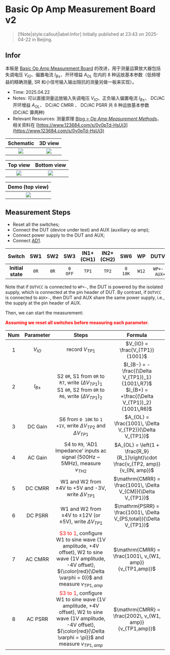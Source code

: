 # Basic Op Amp Measurement Board v2

> [!Note|style:callout|label:Infor]
Initially published at 23:43 on 2025-04-22 in Beijing.

## Infor

本板是 [Basic Op Amp Measurement Board](<ElectronicDesigns/Basic Op Amp Measurement Board.md>) 的改进，用于测量运算放大器包括失调电压 $V_{IO}$、偏置电流 $I_{B\pm}$、开环增益 $A_{OL}$ 在内的 8 种运放基本参数（低频增益的精确测量, SR 和小信号输入输出阻抗的测量另做一板来实现）。

- Time: 2025.04.22
- Notes: 可以直接测量运放输入失调电压 $V_{IO}$、正负输入偏置电流 $I_{B\pm}$、 DC/AC 开环增益 $A_{OL}$、 DC/AC CMRR 、 DC/AC PSRR 共 8 种运放基本参数 (DC/AC 算两种)
- Relevant Resources: 测量原理 [Blog > *Op Amp Measurement Methods*](<Electronics/Op Amp Measurement Methods.md>)，相关资料在 [https://www.123684.com/s/0y0pTd-HsUj3](https://www.123684.com/s/0y0pTd-HsUj3)







<div class='center'>

| Schematic | 3D view | 
|:-:|:-:|
 | <div class="center"><img src="https://imagebank-0.oss-cn-beijing.aliyuncs.com/VS-PicGo/2025-04-22-23-50-12_Basic Op Amp Measurement Board v2.png"/></div> | <div class="center"><img src="https://imagebank-0.oss-cn-beijing.aliyuncs.com/VS-PicGo/2025-04-22-23-49-19_Basic Op Amp Measurement Board v2.png"/></div> |
</div>

<div class='center'>

| Top view | Bottom view | 
|:-:|:-:|
 | <div class="center"><img src="https://imagebank-0.oss-cn-beijing.aliyuncs.com/VS-PicGo/2025-04-22-23-50-30_Basic Op Amp Measurement Board v2.png"/></div> | <div class="center"><img src="https://imagebank-0.oss-cn-beijing.aliyuncs.com/VS-PicGo/2025-04-22-23-50-46_Basic Op Amp Measurement Board v2.png"/></div> |
</div>

<div class='center'>

| Demo (top view) | 
|:-:|
 | <div class="center"><img src="https://imagebank-0.oss-cn-beijing.aliyuncs.com/VS-PicGo/2025-05-13-15-57-32_Basic Op Amp Measurement Board v2.png"/></div> |
</div>

## Measurement Steps

- Reset all the switches;
- Connect the DUT (device under test) and AUX (auxiliary op amp);
- Connect power supply to the DUT and AUX;
- Connect [AD1](https://digilent.com/reference/test-and-measurement/analog-discovery/start).

<div class='center'>

| Switch | SW1 | SW2 | SW3 | IN1+ (CH1) | IN2+ (CH2) | SW6 | WP | DUTVCC |
|:-:|:-:|:-:|:-:|:-:|:-:|:-:|:-:|:-:|
 | **Initial state** | `0R` | `0R` | `0 OFF` | `TP1` | `TP2` | `0 10K` | `W12` | `WP+-` or `AUX+-`  |

</div>

Note that if `DUTVCC` is connected to `WP+-`, the DUT is powered by the isolated supply, which is connected at the pin header of DUT. By contrast, if `DUTVCC` is connected to `AUX+-`, then DUT and AUX share the same power supply, i.e., the supply at the pin header of AUX.

Then, we can start the measurement:

<div class='center'> <span style='color:red'>

**Assuming we reset all switches before measuring each parameter.**
</span></div>

<!-- <div class="center"><img width=400px src="https://imagebank-0.oss-cn-beijing.aliyuncs.com/VS-PicGo/2025-02-16-00-37-00_Basic Op Amp Measurement Board.png"/></div>
 -->
<div class='center'>

| Num | Parameter | Steps | Formula |
|:-:|:-:|:-:|:-:|
 | 1 | $V_{IO}$ |record $V_{TP1}$ | $V_{IO} = \frac{V_{TP1}}{1001}$  | 
 | 2 | $I_{B\pm}$ |S2 `0R`, S1 from `0R` to `R7`, write $(\Delta V_{TP1})_{1}$ <br> S1 `0R`, S2 from `0R` to `R6`, write $(\Delta V_{TP1})_{2}$ | $I_{B-} = - \frac{(\Delta V_{TP1})_1}{1001\,R7}$ <br> $I_{B+} = +\frac{(\Delta V_{TP1})_2}{1001\,R6}$ | - |
 | 3 | DC Gain | S6 from `0 10K` to `1 +1V`, write $\Delta V_{TP2}$ and $\Delta V_{TP1}$ | $A_{OL} = \frac{1001\, \Delta V_{TP2}}{\Delta V_{TP1}}$  | - |
 | 4 | AC Gain | S4 to `R9`, 'AD1 Impedance' inputs ac signal (500Hz ~ 5MHz), measure $v_{TH2}$ | $A_{OL} = \left(1 + \frac{R_9}{R_1}\right)\cdot \frac{v_{TP2, amp}}{v_{IN, amp}}$ |  |  |
 | 5 | DC CMRR |W1 and W2 from ±4V to +5V and -3V, write $\Delta V_{TP1}$ | $\mathrm{CMRR} = \frac{1001\, \Delta V_{CM}}{\Delta V_{TP1}}$ |
 | 6 | DC PSRR |W1 and W2 from ±4V to ±12V (or ±5V), write $\Delta V_{TP1}$ | $\mathrm{PSRR} = \frac{1001\, \Delta V_{PS,total}}{\Delta V_{TP1}}$ |
 | 7 | AC CMRR | <span style='color:red'> S3 to 1</span>, configure W1 to sine wave (1V amplitude, +4V offset), W2 to sine wave (1V amplitude, -4V offset), ${\color{red}{\Delta \varphi = 0}}$ and measure $v_{TP1, amp}$ | $\mathrm{CMRR} = \frac{1001\, v_{W1, amp}}{v_{TP1,amp}}$ |
 | 8 | AC PSRR |<span style='color:red'> S3 to 1</span>, configure W1 to sine wave (1V amplitude, +4V offset), W2 to sine wave (1V amplitude, -4V offset), ${\color{red}{\Delta \varphi = \pi}}$ and measure $v_{TP1, amp}$ | $\mathrm{CMRR} = \frac{2002\, v_{W1, amp}}{v_{TP1,amp}}$ |

</div>

